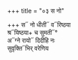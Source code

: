 +++
title = "०३ स नो"

+++
स᳓ नो धीती᳓ व᳓रिष्ठया  
श्र᳓यिष्ठया+ च सुमती᳓°  
अ᳓ग्ने रायो᳓ दिदीहि नः  
सुवृक्ति᳓भिर् वरेणिय